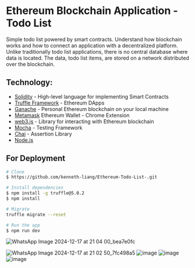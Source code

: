 # Ethereum Blockchain Application - Todo List

Simple todo list powered by smart contracts. Understand how blockchain works and how to connect an application with a decentralized platform. Unlike traditionally todo list applications, there is no central database where data is located. The data, todo list items, are stored on a network distributed over the blockchain.

## Technology:
* [Solidity](https://docs.soliditylang.org/en/v0.5.3/) - High-level language for implementing Smart Contracts 
* [Truffle Framework](https://www.trufflesuite.com/truffle) - Ethereum DApps 
* [Ganache](https://www.trufflesuite.com/ganache) - Personal Ethereum blockchain on your local machine
* [Metamask](https://metamask.io/) Ethereum Wallet - Chrome Extension 
* [web3.js](https://web3js.readthedocs.io/en/v1.3.4/) - Library for interacting with Ethereum blockchain
* [Mocha](https://mochajs.org/) - Testing Framework
* [Chai](https://www.chaijs.com/) - Assertion Library 
* [Node.js](https://nodejs.org/en/)

## For Deployment 
```bash
# Clone 
$ https://github.com/kenneth-liang/Ethereum-Todo-List-.git

# Install dependencies 
$ npm install -g truffle@5.0.2
$ npm install

# Migrate 
truffle migrate --reset

# Run the app
$ npm run dev
```

![WhatsApp Image 2024-12-17 at 21 04 00_bea7e0fc](https://github.com/user-attachments/assets/aeb2e2ad-3fef-4b11-9da8-714e814b17e1)

![WhatsApp Image 2024-12-17 at 21 02 50_7fc498a5](https://github.com/user-attachments/assets/fd958eca-287b-406e-a52e-595a061c4695)
![image](https://github.com/user-attachments/assets/1cf7f3c5-68d9-4b08-9d7c-11aefdfaccbb)
![image](https://github.com/user-attachments/assets/42ef2649-08fa-49a0-afff-548c0234124b)
![image](https://github.com/user-attachments/assets/3ecb6b18-7db9-4ae5-a049-24bbdc759243)
